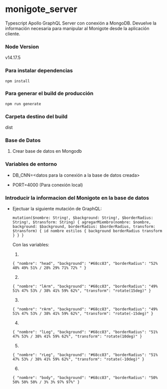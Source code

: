 # monigote_server

Typescript Apollo GraphQL Server con conexión a MongoDB. Devuelve la información necesaria para manipular al Monigote desde la aplicación cliente.



### Node Version

v14.17.5



### Para instalar dependencias

`npm install`



### Para generar el build de producción

`npm run generate`



### Carpeta destino del build

dist



### Base de Datos

1. Crear base de datos en Mongodb



### Variables de entorno

- DB_CNN=<datos para la conexión a la base de datos creada>

- PORT=4000 (Para conexión local)



### Introducir la informacion del Monigote en la base de datos

- Ejectuar la siguiente mutación de GraphQL:

    `mutation($nombre: String!, $background: String!, $borderRadius: String!, $transform: String) {
        agregarMiembro(nombre: $nombre, background: $background, borderRadius: $borderRadius, transform: $transform) {
            id
            nombre
            estilos {
                background
                borderRadius
                transform
            }
        }
    }`

    Con las variables:

    1. 
    `
        {
            "nombre": "head",
            "background": "#68cc83",
            "borderRadius": "52% 48% 49% 51% / 28% 29% 71% 72% "
        }
        `

    2.  
    `
        {
            "nombre": "lArm",
            "background": "#68cc83",
            "borderRadius": "49% 51% 47% 53% / 38% 41% 59% 62%",
            "transform": "rotate(15deg)"
        }
        `

    3. 
    `
        {
            "nombre": "rArm",
            "background": "#68cc83",
            "borderRadius": "49% 51% 47% 53% / 38% 41% 59% 62%",
            "transform": "rotate(-15deg)"
        }
        `

    4. 
    `
        {
            "nombre": "lLeg",
            "background": "#68cc83",
            "borderRadius": "51% 47% 53% / 38% 41% 59% 62%",
            "transform": "rotate(10deg)"
        }
     `

    5. 
    `
        {
            "nombre": "rLeg",
            "background": "#68cc83",
            "borderRadius": "51% 47% 53% / 38% 41% 59% 62%",
            "transform": "rotate(-10deg)"
        }
        `

    6. 
    `
        {
            "nombre": "body",
            "background": "#68cc83",
            "borderRadius": "50% 50% 50% 50% / 3% 3% 97% 97%"
        }
        `